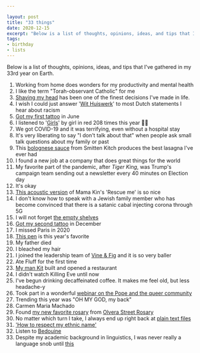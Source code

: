```yaml
---

layout: post
title: "33 things"
date: 2020-12-15
excerpt: "Below is a list of thoughts, opinions, ideas, and tips that I've gathered in my 33rd year on Earth."
tags:
- birthday
- lists
---
```

Below is a list of thoughts, opinions, ideas, and tips that I've gathered in my 33rd year on Earth.

1. Working from home does wonders for my productivity and mental health
2. I like the term "Torah-observant Catholic" for me
3. [Shaving my head](https://www.instagram.com/p/CAyP-yKlCE2/) has been one of the finest decisions I've made in life.
4. I wish I could just answer '[Wit Huiswerk](https://www.withuiswerk.nl/)' to most Dutch statements I hear about racism
5. [Got my first tattoo](https://www.instagram.com/p/CB3S5Eql1FD/) in June
6. I listened to '[Girls](https://www.youtube.com/watch?v=_BMBDY01kPk)' by girl in red 208 times this year 🤦🏽
7. We got COVID-19 and it was terrifying, even without a hospital stay
8. It's very liberating to say "I don't talk about that" when people ask small talk questions about my family or past
9. This [bolognese sauce](https://smittenkitchen.com/2020/05/simple-essential-bolognese/) from Smitten Kitch produces the best lasagna I've ever had
10. I found a new job at a company that does great things for the world
11. My favorite part of the pandemic, after _Tiger King_, was Trump's campaign team sending out a newsletter every 40 minutes on Election day
12. It's okay
13. [This acoustic version](https://i.ytimg.com/vi/nhlib1Ob4ww/hq720.jpg?sqp=-oaymwEZCNAFEJQDSFXyq4qpAwsIARUAAIhCGAFwAQ==&rs=AOn4CLBZ6eYvX69IoOWUVre3ZzcPii_D4w) of Mama Kin's 'Rescue me' is so nice
14. I don't know how to speak with a Jewish family member who has become convinced that there is a satanic cabal injecting corona through 5G
15. I will not forget [the empty shelves](https://www.instagram.com/p/B9r1gycn3gy/)
16. [Got my second tattoo](https://www.instagram.com/p/CIIsZmTFMXQ/) in December
17. I missed Paris in 2020
18. [This pen](https://www.1101.com/store/techo/pc/en/2017/detail_toolstoys/tt_pen.html) is this year's favorite
19. My father died
20. I bleached my hair
21. I joined the leadership team of [Vine & Fig](vineandfig.co) and it is so very baller
22. Ate Fluff for the first time
23. [My man Kit](https://www.undercoveramsterdam.com/) built and opened a restaurant
24. I didn't watch Killing Eve until now
25. I've begun drinking decaffeinated coffee. It makes me feel old, but less headache-y
26. Took part in a wonderful [webinar on the Pope and the queer community](https://twitter.com/zinzynevgeene/status/1320776622132396033) 
27. Trending this year was "OH MY GOD, my back"
28. Carmen Maria Machado 
29. Found [my new favorite rosary](https://www.instagram.com/p/CGKEEAkF9x4/) from [Olvera Street Rosary](https://www.etsy.com/shop/OlveraStreetRosary)
30. No matter which turn I take, I always end up right back at [plain text files](https://plaintextproject.online/)
31. ['How to respect my ethnic name'](https://twitter.com/AnpuLondon/status/1313994893405155333)
32. Listen to [Bedouine](https://www.youtube.com/watch?v=8BbXmDg0rKE)
33. Despite my academic background in linguistics, I was never really a language snob until [this](https://twitter.com/zinzynevgeene/status/1314178321526263810)

 